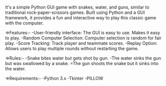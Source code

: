 It's a simple Python GUI game with snakes, water, and guns, similar to traditional rock-paper-scissors games. Built using Python and a GUI framework, it provides a fun and interactive way to play this classic game with the computer. 

=>Features:-
-User-friendly interface: The GUI is easy to use. Makes it easy to play.
-Random Computer Selection: Computer selection is random for fair play.
-Score Tracking: Track player and teammate scores.
-Replay Option: Allows users to play multiple rounds without restarting the game.

=>Rules:-
-Snake bites water but gets shot by gun.
-The water sinks the gun but was swallowed by a snake.
=The gun shoots the snake but it sinks into the water.

=>Requirements:-
-Python 3.x
-Tkinter
-PILLOW
